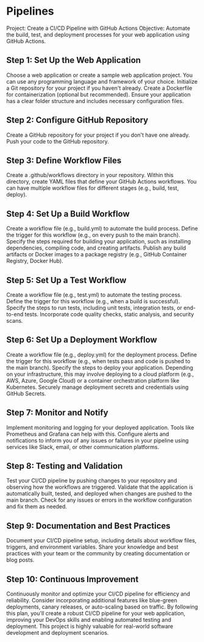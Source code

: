 # Pipelines
Project: Create a CI/CD Pipeline with GitHub Actions  Objective: Automate the build, test, and deployment processes for your web application using GitHub Actions.

## Step 1: Set Up the Web Application

Choose a web application or create a sample web application project. You can use any programming language and framework of your choice.
Initialize a Git repository for your project if you haven't already.
Create a Dockerfile for containerization (optional but recommended).
Ensure your application has a clear folder structure and includes necessary configuration files.

## Step 2: Configure GitHub Repository

Create a GitHub repository for your project if you don't have one already.
Push your code to the GitHub repository.

## Step 3: Define Workflow Files

Create a .github/workflows directory in your repository.
Within this directory, create YAML files that define your GitHub Actions workflows. You can have multiple workflow files for different stages (e.g., build, test, deploy).

## Step 4: Set Up a Build Workflow

Create a workflow file (e.g., build.yml) to automate the build process.
Define the trigger for this workflow (e.g., on every push to the main branch).
Specify the steps required for building your application, such as installing dependencies, compiling code, and creating artifacts.
Publish any build artifacts or Docker images to a package registry (e.g., GitHub Container Registry, Docker Hub).

## Step 5: Set Up a Test Workflow

Create a workflow file (e.g., test.yml) to automate the testing process.
Define the trigger for this workflow (e.g., when a build is successful).
Specify the steps to run tests, including unit tests, integration tests, or end-to-end tests.
Incorporate code quality checks, static analysis, and security scans.

## Step 6: Set Up a Deployment Workflow

Create a workflow file (e.g., deploy.yml) for the deployment process.
Define the trigger for this workflow (e.g., when tests pass and code is pushed to the main branch).
Specify the steps to deploy your application. Depending on your infrastructure, this may involve deploying to a cloud platform (e.g., AWS, Azure, Google Cloud) or a container orchestration platform like Kubernetes.
Securely manage deployment secrets and credentials using GitHub Secrets.

## Step 7: Monitor and Notify

Implement monitoring and logging for your deployed application. Tools like Prometheus and Grafana can help with this.
Configure alerts and notifications to inform you of any issues or failures in your pipeline using services like Slack, email, or other communication platforms.

## Step 8: Testing and Validation

Test your CI/CD pipeline by pushing changes to your repository and observing how the workflows are triggered.
Validate that the application is automatically built, tested, and deployed when changes are pushed to the main branch.
Check for any issues or errors in the workflow configuration and fix them as needed.

## Step 9: Documentation and Best Practices

Document your CI/CD pipeline setup, including details about workflow files, triggers, and environment variables.
Share your knowledge and best practices with your team or the community by creating documentation or blog posts.

## Step 10: Continuous Improvement

Continuously monitor and optimize your CI/CD pipeline for efficiency and reliability.
Consider incorporating additional features like blue-green deployments, canary releases, or auto-scaling based on traffic.
By following this plan, you'll create a robust CI/CD pipeline for your web application, improving your DevOps skills and enabling automated testing and deployment. This project is highly valuable for real-world software development and deployment scenarios.
